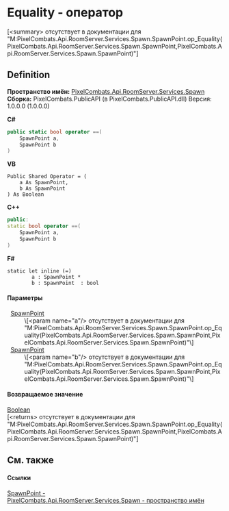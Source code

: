 # Equality - оператор


\[&lt;summary&gt; отсутствует в документации для "M:PixelCombats.Api.RoomServer.Services.Spawn.SpawnPoint.op_Equality(PixelCombats.Api.RoomServer.Services.Spawn.SpawnPoint,PixelCombats.Api.RoomServer.Services.Spawn.SpawnPoint)"\]



## Definition
**Пространство имён:** <a href="0971793b-47eb-58b2-d7a8-6c570042d7d9">PixelCombats.Api.RoomServer.Services.Spawn</a>  
**Сборка:** PixelCombats.PublicAPI (в PixelCombats.PublicAPI.dll) Версия: 1.0.0.0 (1.0.0.0)

**C#**
``` C#
public static bool operator ==(
	SpawnPoint a,
	SpawnPoint b
)
```
**VB**
``` VB
Public Shared Operator = ( 
	a As SpawnPoint,
	b As SpawnPoint
) As Boolean
```
**C++**
``` C++
public:
static bool operator ==(
	SpawnPoint a, 
	SpawnPoint b
)
```
**F#**
``` F#
static let inline (=)
        a : SpawnPoint * 
        b : SpawnPoint  : bool
```



#### Параметры
<dl><dt>  <a href="f65aab51-de32-e872-5f74-c94b3bd33d2b">SpawnPoint</a></dt><dd>\[&lt;param name="a"/&gt; отсутствует в документации для "M:PixelCombats.Api.RoomServer.Services.Spawn.SpawnPoint.op_Equality(PixelCombats.Api.RoomServer.Services.Spawn.SpawnPoint,PixelCombats.Api.RoomServer.Services.Spawn.SpawnPoint)"\]</dd><dt>  <a href="f65aab51-de32-e872-5f74-c94b3bd33d2b">SpawnPoint</a></dt><dd>\[&lt;param name="b"/&gt; отсутствует в документации для "M:PixelCombats.Api.RoomServer.Services.Spawn.SpawnPoint.op_Equality(PixelCombats.Api.RoomServer.Services.Spawn.SpawnPoint,PixelCombats.Api.RoomServer.Services.Spawn.SpawnPoint)"\]</dd></dl>

#### Возвращаемое значение
<a href="https://learn.microsoft.com/dotnet/api/system.boolean" target="_blank" rel="noopener noreferrer">Boolean</a>  
\[&lt;returns&gt; отсутствует в документации для "M:PixelCombats.Api.RoomServer.Services.Spawn.SpawnPoint.op_Equality(PixelCombats.Api.RoomServer.Services.Spawn.SpawnPoint,PixelCombats.Api.RoomServer.Services.Spawn.SpawnPoint)"\]

## См. также


#### Ссылки
<a href="f65aab51-de32-e872-5f74-c94b3bd33d2b">SpawnPoint - </a>  
<a href="0971793b-47eb-58b2-d7a8-6c570042d7d9">PixelCombats.Api.RoomServer.Services.Spawn - пространство имён</a>  
